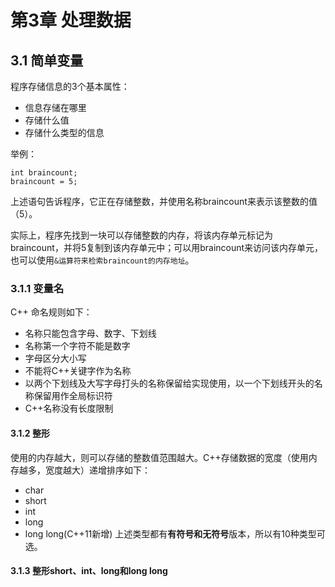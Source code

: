 # 第3章 处理数据

## 3.1 简单变量

程序存储信息的3个基本属性：
* 信息存储在哪里
* 存储什么值
* 存储什么类型的信息

举例：
```
int braincount;
braincount = 5;
```
上述语句告诉程序，它正在存储整数，并使用名称braincount来表示该整数的值（5）。

实际上，程序先找到一块可以存储整数的内存，将该内存单元标记为braincount，并将5复制到该内存单元中；可以用braincount来访问该内存单元，也可以使用`&运算符来检索braincount的内存地址`。

### 3.1.1 变量名
C++ 命名规则如下：
* 名称只能包含字母、数字、下划线
* 名称第一个字符不能是数字
* 字母区分大小写
* 不能将C++关键字作为名称
* 以两个下划线及大写字母打头的名称保留给实现使用，以一个下划线开头的名称保留用作全局标识符
* C++名称没有长度限制

#### 3.1.2 整形
使用的内存越大，则可以存储的整数值范围越大。C++存储数据的宽度（使用内存越多，宽度越大）递增排序如下：
* char
* short
* int
* long
* long long(C++11新增)
上述类型都有**有符号和无符号**版本，所以有10种类型可选。

#### 3.1.3 整形short、int、long和long long